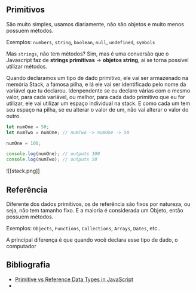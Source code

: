 ## Primitivos

São muito simples, usamos diariamente, não são objetos e muito menos possuem métodos.

Exemplos: `numbers`, `string`, `boolean`, `null`, `undefined`, `symbols`

Mas `strings`, não tem métodos? Sim, mas é uma conversão que o Javascript faz de **strings primitivas** -> **objetos string**, ai se torna possível utilizar métodos.

Quando declaramos um tipo de dado primitivo, ele vai ser armazenado na memória Stack, a famosa pilha, e lá ele vai ser identificado pelo nome da variável que tu declarou. Idenpendente se eu declaro várias com o mesmo valor, para cada variável, ou melhor, para cada dado primitivo que eu for utilizar, ele vai utilizar um espaço individual na stack. E como cada um tem seu espaço na pilha, se eu alterar o valor de um, não vai alterar o valor do outro.

```js
let numOne = 50;
let numTwo = numOne; // numTwo -> numOne -> 50

numOne = 100;

console.log(numOne); // outputs 100
console.log(numTwo); // outputs 50
```

![[stack.png]]

## Referência
Diferente dos dados primitivos, os de referência são fixos por natureza, ou seja, não tem tamanho fixo. E a maioria é considerada um Objeto, então possuem métodos.

Exemplos: `Objects`, `Functions`, `Collections`, `Arrays`, `Dates`, etc..

A principal diferença é que quando você declara esse tipo de dado, o computador 

## Bibliografia
- [Primitive vs Reference Data Types in JavaScript](https://www.freecodecamp.org/news/primitive-vs-reference-data-types-in-javascript/)
- 